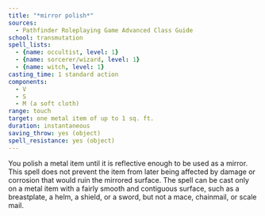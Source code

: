 ```yaml
---
title: "*mirror polish*"
sources:
  - Pathfinder Roleplaying Game Advanced Class Guide
school: transmutation
spell_lists:
  - {name: occultist, level: 1}
  - {name: sorcerer/wizard, level: 1}
  - {name: witch, level: 1}
casting_time: 1 standard action
components:
  - V
  - S
  - M (a soft cloth)
range: touch
target: one metal item of up to 1 sq. ft.
duration: instantaneous
saving_throw: yes (object)
spell_resistance: yes (object)
---
```


You polish a metal item until it is reflective enough to be used as a mirror. This spell does not prevent the item from later being affected by damage or corrosion that would ruin the mirrored surface. The spell can be cast only on a metal item with a fairly smooth and contiguous surface, such as a breastplate, a helm, a shield, or a sword, but not a mace, chainmail, or scale mail.

